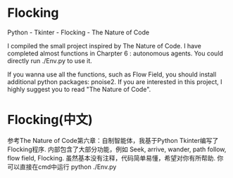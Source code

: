 # Flocking
Python - Tkinter - Flocking - The Nature of Code

I compiled the small project inspired by The Nature of Code.
I have completed almost functions in Charpter 6 : autonomous agents.
You could directly run ./Env.py to use it.

If you wanna use all the functions, such as Flow Field, you should install additional python packages: pnoise2.
If you are interested in this project, I highly suggest you to read "The Nature of Code".

# Flocking(中文) 
参考The Nature of Code第六章：自制智能体，我基于Python Tkinter编写了Flocking程序.
内部包含了大部分功能，例如 Seek, arrive, wander, path follow, flow field, Flocking.
虽然基本没有注释，代码简单易懂，希望对你有所帮助.
你可以直接在cmd中运行 python ./Env.py
